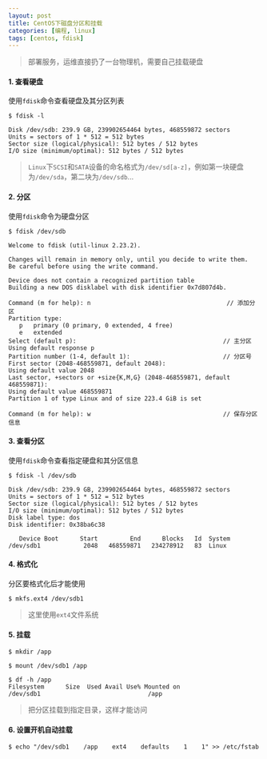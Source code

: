 ```yaml
---
layout: post
title: CentOS下磁盘分区和挂载
categories: [编程, linux]
tags: [centos, fdisk]
---
```


> 部署服务，运维直接扔了一台物理机，需要自己挂载硬盘

#### 1. 查看硬盘

使用`fdisk`命令查看硬盘及其分区列表

```
$ fdisk -l

Disk /dev/sdb: 239.9 GB, 239902654464 bytes, 468559872 sectors
Units = sectors of 1 * 512 = 512 bytes
Sector size (logical/physical): 512 bytes / 512 bytes
I/O size (minimum/optimal): 512 bytes / 512 bytes

```

> `Linux`下`SCSI`和`SATA`设备的命名格式为`/dev/sd[a-z]`，例如第一块硬盘为`/dev/sda`，第二块为`/dev/sdb`...

#### 2. 分区

使用`fdisk`命令为硬盘分区

```
$ fdisk /dev/sdb

Welcome to fdisk (util-linux 2.23.2).

Changes will remain in memory only, until you decide to write them.
Be careful before using the write command.

Device does not contain a recognized partition table
Building a new DOS disklabel with disk identifier 0x7d807d4b.

Command (m for help): n                                      // 添加分区
Partition type:
   p   primary (0 primary, 0 extended, 4 free)
   e   extended
Select (default p):                                         // 主分区
Using default response p
Partition number (1-4, default 1):                          // 分区号
First sector (2048-468559871, default 2048):
Using default value 2048
Last sector, +sectors or +size{K,M,G} (2048-468559871, default 468559871):
Using default value 468559871
Partition 1 of type Linux and of size 223.4 GiB is set

Command (m for help): w                                     // 保存分区信息
```

#### 3. 查看分区

使用`fdisk`命令查看指定硬盘和其分区信息

```
$ fdisk -l /dev/sdb

Disk /dev/sdb: 239.9 GB, 239902654464 bytes, 468559872 sectors
Units = sectors of 1 * 512 = 512 bytes
Sector size (logical/physical): 512 bytes / 512 bytes
I/O size (minimum/optimal): 512 bytes / 512 bytes
Disk label type: dos
Disk identifier: 0x38ba6c38

   Device Boot      Start         End      Blocks   Id  System
/dev/sdb1            2048   468559871   234278912   83  Linux
```

#### 4. 格式化

分区要格式化后才能使用

```
$ mkfs.ext4 /dev/sdb1
```

> 这里使用`ext4`文件系统

#### 5. 挂载

```
$ mkdir /app

$ mount /dev/sdb1 /app

$ df -h /app
Filesystem      Size  Used Avail Use% Mounted on
/dev/sdb1                              /app
```

> 把分区挂载到指定目录，这样才能访问

#### 6. 设置开机自动挂载

```
$ echo "/dev/sdb1    /app    ext4    defaults    1    1" >> /etc/fstab
```